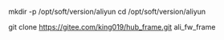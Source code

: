 mkdir -p /opt/soft/version/aliyun
cd /opt/soft/version/aliyun

git clone https://gitee.com/king019/hub_frame.git ali_fw_frame
